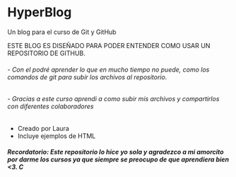 # HyperBlog
Un blog para el curso de Git y GitHub

ESTE BLOG ES DISEÑADO PARA PODER ENTENDER COMO USAR UN REPOSITORIO DE GITHUB.

###### - Con el podré aprender lo que en mucho tiempo no puede, como los comandos de git para subir los archivos al repositorio.
###### - Gracias a este curso aprendi a como subir mis archivos y compartirlos con diferentes colaboradores 

* Creado por Laura 
* Incluye ejemplos de HTML

##### Recordatorio: Este repositorio lo hice yo sola y agradezco a mi amorcito por darme los cursos ya que siempre se preocupo de que aprendiera bien <3. C



